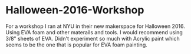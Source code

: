 # Halloween-2016-Workshop

For a workshop I ran at NYU in their new makerspace for Halloween 2016. 
Using EVA foam and other materails and tools. 
I would recommend using 3/8" sheets of EVA. 
Didn't experiment so much with Acrylic paint which seems to be the one that is popular for EVA foam painting. 
